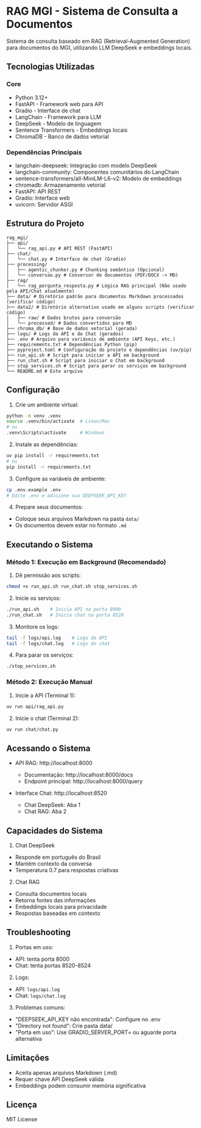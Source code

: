 # RAG MGI - Sistema de Consulta a Documentos

Sistema de consulta baseado em RAG (Retrieval-Augmented Generation) para documentos do MGI, utilizando LLM DeepSeek e embeddings locais.

## Tecnologias Utilizadas

### Core
- Python 3.12+
- FastAPI - Framework web para API
- Gradio - Interface de chat
- LangChain - Framework para LLM
- DeepSeek - Modelo de linguagem
- Sentence Transformers - Embeddings locais
- ChromaDB - Banco de dados vetorial

### Dependências Principais
- langchain-deepseek: Integração com modelo DeepSeek
- langchain-community: Componentes comunitários do LangChain
- sentence-transformers/all-MiniLM-L6-v2: Modelo de embeddings
- chromadb: Armazenamento vetorial
- FastAPI: API REST
- Gradio: Interface web
- uvicorn: Servidor ASGI

## Estrutura do Projeto
```
rag_mgi/ 
├── api/
│   └── rag_api.py # API REST (FastAPI)
├── chat/
│   └── chat.py # Interface de chat (Gradio)
├── processing/
│   ├── agentic_chunker.py # Chunking semântico (Opcional)
│   └── conversao.py # Conversor de documentos (PDF/DOCX -> MD)
├── rag/
│   └── rag_pergunta_resposta.py # Lógica RAG principal (Não usado pela API/Chat atualmente)
├── data/ # Diretório padrão para documentos Markdown processados (verificar código)
├── data2/ # Diretório alternativo usado em alguns scripts (verificar código)
│   ├── raw/ # Dados brutos para conversão
│   └── processed/ # Dados convertidos para MD
├── chroma_db/ # Base de dados vetorial (gerada)
├── logs/ # Logs da API e do Chat (gerados)
├── .env # Arquivo para variáveis de ambiente (API Keys, etc.)
├── requirements.txt # Dependências Python (pip)
├── pyproject.toml # Configuração do projeto e dependências (uv/pip)
├── run_api.sh # Script para iniciar a API em background
├── run_chat.sh # Script para iniciar o Chat em background
├── stop_services.sh # Script para parar os serviços em background
└── README.md # Este arquivo

```

## Configuração

1. Crie um ambiente virtual:
```bash
python -m venv .venv
source .venv/bin/activate  # Linux/Mac
# ou
.venv\Scripts\activate     # Windows
```

2. Instale as dependências:
```bash
uv pip install -r requirements.txt
# ou
pip install -r requirements.txt
```

3. Configure as variáveis de ambiente:
```bash
cp .env.example .env
# Edite .env e adicione sua DEEPSEEK_API_KEY
```

4. Prepare seus documentos:
- Coloque seus arquivos Markdown na pasta `data/`
- Os documentos devem estar no formato `.md`

## Executando o Sistema

### Método 1: Execução em Background (Recomendado)

1. Dê permissão aos scripts:
```bash
chmod +x run_api.sh run_chat.sh stop_services.sh
```

2. Inicie os serviços:
```bash
./run_api.sh    # Inicia API na porta 8000
./run_chat.sh   # Inicia chat na porta 8520
```

3. Monitore os logs:
```bash
tail -f logs/api.log    # Logs da API
tail -f logs/chat.log   # Logs do chat
```

4. Para parar os serviços:
```bash
./stop_services.sh
```

### Método 2: Execução Manual

1. Inicie a API (Terminal 1):
```bash
uv run api/rag_api.py
```

2. Inicie o chat (Terminal 2):
```bash
uv run chat/chat.py
```

## Acessando o Sistema

- API RAG: http://localhost:8000
  - Documentação: http://localhost:8000/docs
  - Endpoint principal: http://localhost:8000/query

- Interface Chat: http://localhost:8520
  - Chat DeepSeek: Aba 1
  - Chat RAG: Aba 2

## Capacidades do Sistema

1. Chat DeepSeek
- Responde em português do Brasil
- Mantém contexto da conversa
- Temperatura 0.7 para respostas criativas

2. Chat RAG
- Consulta documentos locais
- Retorna fontes das informações
- Embeddings locais para privacidade
- Respostas baseadas em contexto

## Troubleshooting

1. Portas em uso:
- API: tenta porta 8000
- Chat: tenta portas 8520-8524

2. Logs:
- API: `logs/api.log`
- Chat: `logs/chat.log`

3. Problemas comuns:
- "DEEPSEEK_API_KEY não encontrada": Configure no .env
- "Directory not found": Crie pasta data/
- "Porta em uso": Use GRADIO_SERVER_PORT=<porta> ou aguarde porta alternativa

## Limitações

- Aceita apenas arquivos Markdown (.md)
- Requer chave API DeepSeek válida
- Embeddings podem consumir memória significativa

## Licença

MIT License
